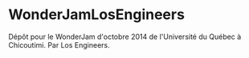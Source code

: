 WonderJamLosEngineers
=====================

Dépôt pour le WonderJam d'octobre 2014 de l'Université du Québec à Chicoutimi. Par Los Engineers.
